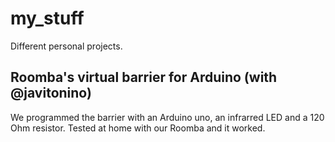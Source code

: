 # my_stuff

Different personal projects.

## Roomba's virtual barrier for Arduino (with @javitonino)
We programmed the barrier with an Arduino uno, an infrarred LED and a 120 Ohm resistor. Tested at home with our Roomba and it worked.
